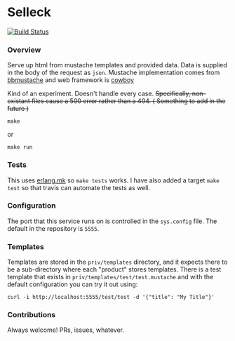 # Selleck

[![Build Status](https://travis-ci.org/darelf/selleck.svg?branch=master)](https://travis-ci.org/darelf/selleck)

### Overview

Serve up html from mustache templates and provided data. Data is supplied in the
body of the request as `json`. Mustache implementation comes from
[bbmustache](https://github.com/soranoba/bbmustache) and web framework is
[cowboy](https://ninenines.eu/)

Kind of an experiment. Doesn't handle every case. ~~Specifically, non-existant files
cause a 500 error rather than a 404. ( Something to add in the future )~~

    make

or

    make run
    
### Tests

This uses [erlang.mk](http://erlang.mk) so `make tests` works. I have also added a target
`make test` so that travis can automate the tests as well.

### Configuration

The port that this service runs on is controlled in the `sys.config` file.
The default in the repository is `5555`.

### Templates

Templates are stored in the `priv/templates` directory, and it expects there
to be a sub-directory where each "product" stores templates. There is a test
template that exists in `priv/templates/test/test.mustache` and with the
default configuration you can try it out using:

    curl -i http://localhost:5555/test/test -d '{"title": "My Title"}'

### Contributions

Always welcome! PRs, issues, whatever.

